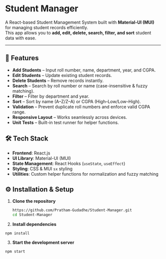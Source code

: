 # Student Manager

A React-based Student Management System built with **Material-UI (MUI)** for managing student records efficiently.  
This app allows you to **add, edit, delete, search, filter, and sort** student data with ease.

---

## 🚀 Features

- **Add Students** – Input roll number, name, department, year, and CGPA.
- **Edit Students** – Update existing student records.
- **Delete Students** – Remove records instantly.
- **Search** – Search by roll number or name (case-insensitive & fuzzy matching).
- **Filter** – Filter by department and year.
- **Sort** – Sort by name (A–Z/Z–A) or CGPA (High–Low/Low–High).
- **Validation** – Prevent duplicate roll numbers and enforce valid CGPA range.
- **Responsive Layout** – Works seamlessly across devices.
- **Unit Tests** – Built-in test runner for helper functions.

## 🛠 Tech Stack

- **Frontend**: React.js
- **UI Library**: Material-UI (MUI)
- **State Management**: React Hooks (`useState`, `useEffect`)
- **Styling**: CSS & MUI `sx` styling
- **Utilities**: Custom helper functions for normalization and fuzzy matching


## ⚙️ Installation & Setup

1. **Clone the repository**
   ```bash
   https://github.com/Pratham-Gudadhe/Student-Manager.git
   cd Student-Manager

2. **Install dependencies**
  ```
  npm install
  ```
3. **Start the development server**
  ```
  npm start
  ```
